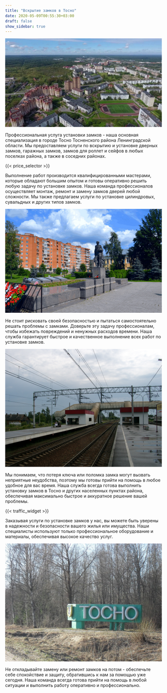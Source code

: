 ```yaml
---
title: "Вскрытие замков в Тосно"
date: 2020-05-09T00:55:30+03:00
draft: false
show_sidebar: true
---
```


![Установка замков в Тосно](Tosno1.jpg)

Профессиональная услуга установки замков - наша основная специализация в городе Тосно Тосненского района Ленинградской области. Мы предоставляем услуги по вскрытию и установке дверных замков, гаражных замков, замков для роллет и сейфов в любых поселках района, а также в соседних районах.

{{< price_selector >}}

Выполнение работ производится квалифицированными мастерами, которые обладают большим опытом и готовы оперативно решить любую задачу по установке замков. Наша команда профессионалов осуществляет монтаж, ремонт и замену замков дверей любой сложности. Мы также предлагаем услуги по установке цилиндровых, сувальдных и других типов замков.

![Установка замков в Тосно](Tosno2.jpg)

Не стоит рисковать своей безопасностью и пытаться самостоятельно решать проблемы с замками. Доверьте эту задачу профессионалам, чтобы избежать повреждений и ненужных расходов времени. Наша служба гарантирует быстрое и качественное выполнение всех работ по установке замков.

![Установка замков в Тосно](Tosno3.jpg)

Мы понимаем, что потеря ключа или поломка замка могут вызвать неприятные неудобства, поэтому мы готовы прийти на помощь в любое удобное для вас время. Наша служба всегда готова выполнить установку замков в Тосно и других населенных пунктах района, обеспечивая максимально быстрое и аккуратное решение вашей проблемы.

{{< traffic_widget >}}

Заказывая услуги по установке замков у нас, вы можете быть уверены в надежности и безопасности вашего жилья или имущества. Наши специалисты используют только профессиональное оборудование и материалы, обеспечивая высокое качество услуг.

![Установка замков в Тосно](Tosno4.jpg)

Не откладывайте замену или ремонт замков на потом - обеспечьте себе спокойствие и защиту, обратившись к нам за помощью уже сегодня. Наша команда всегда готова прийти на помощь в любой ситуации и выполнить работу оперативно и профессионально.
